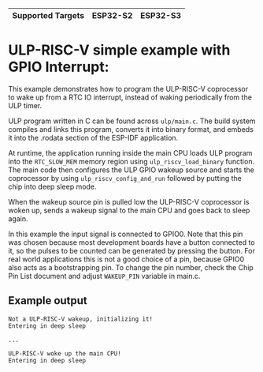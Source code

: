| Supported Targets | ESP32-S2 | ESP32-S3 |
| ----------------- | -------- | -------- |
# ULP-RISC-V simple example with GPIO Interrupt:

This example demonstrates how to program the ULP-RISC-V coprocessor to wake up from a RTC IO interrupt, instead of waking periodically from the ULP timer.

ULP program written in C can be found across `ulp/main.c`. The build system compiles and links this program, converts it into binary format, and embeds it into the .rodata section of the ESP-IDF application.

At runtime, the application running inside the main CPU loads ULP program into the `RTC_SLOW_MEM` memory region using `ulp_riscv_load_binary` function. The main code then configures the ULP GPIO wakeup source and starts the coprocessor by using `ulp_riscv_config_and_run` followed by putting the chip into deep sleep mode.

When the wakeup source pin is pulled low the ULP-RISC-V coprocessor is woken up, sends a wakeup signal to the main CPU and goes back to sleep again.

In this example the input signal is connected to GPIO0. Note that this pin was chosen because most development boards have a button connected to it, so the pulses to be counted can be generated by pressing the button. For real world applications this is not a good choice of a pin, because GPIO0 also acts as a bootstrapping pin. To change the pin number, check the Chip Pin List document and adjust `WAKEUP_PIN` variable in main.c.


## Example output

```
Not a ULP-RISC-V wakeup, initializing it!
Entering in deep sleep

...

ULP-RISC-V woke up the main CPU!
Entering in deep sleep
```
